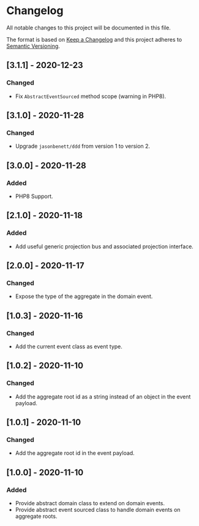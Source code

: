 # Changelog

All notable changes to this project will be documented in this file.

The format is based on [Keep a Changelog](http://keepachangelog.com/en/1.0.0/)
and this project adheres to [Semantic Versioning](http://semver.org/spec/v2.0.0.html).

## [3.1.1] - 2020-12-23
### Changed
* Fix `AbstractEventSourced` method scope (warning in PHP8).

## [3.1.0] - 2020-11-28
### Changed
* Upgrade `jasonbenett/ddd` from version 1 to version 2.

## [3.0.0] - 2020-11-28
### Added
* PHP8 Support.

## [2.1.0] - 2020-11-18
### Added
* Add useful generic projection bus and associated projection interface.

## [2.0.0] - 2020-11-17
### Changed
* Expose the type of the aggregate in the domain event.

## [1.0.3] - 2020-11-16
### Changed
* Add the current event class as event type.

## [1.0.2] - 2020-11-10
### Changed
* Add the aggregate root id as a string instead of an object in the event payload.

## [1.0.1] - 2020-11-10
### Changed
* Add the aggregate root id in the event payload.

## [1.0.0] - 2020-11-10
### Added
* Provide abstract domain class to extend on domain events.
* Provide abstract event sourced class to handle domain events on aggregate roots.